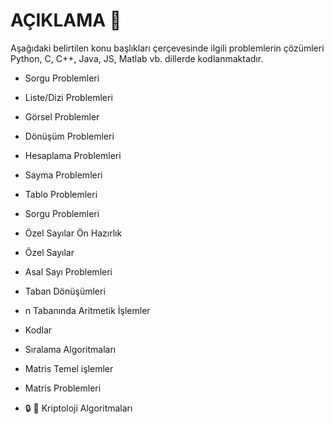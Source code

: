 # AÇIKLAMA :loudspeaker:
Aşağıdaki belirtilen konu başlıkları çerçevesinde ilgili problemlerin çözümleri Python, C, C++, Java, JS, Matlab vb. dillerde kodlanmaktadır. 



- Sorgu Problemleri 
 
- Liste/Dizi Problemleri
 
- Görsel Problemler
 
- Dönüşüm Problemleri
 
- Hesaplama Problemleri
 
- Sayma Problemleri
 
- Tablo Problemleri
 
- Sorgu Problemleri
 
- Özel Sayılar Ön Hazırlık
 
- Özel Sayılar
 
- Asal Sayı Problemleri
 
- Taban Dönüşümleri
 
- n Tabanında Aritmetik İşlemler
 
- Kodlar
 
- Sıralama Algoritmaları
 
- Matris Temel işlemler
 
- Matris Problemleri
 
- :lock: :key: Kriptoloji Algoritmaları
 
